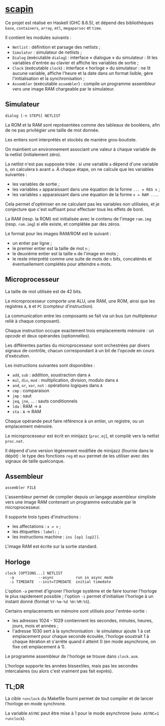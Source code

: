 # [scapin](https://git.monade.li/scapin)

Ce projet est réalisé en Haskell (GHC 8.6.5), et dépend des bibliothèques `base`, `containers`, `array`, `mtl`, `megaparsec` et `time`.

Il contient les modules suivants :

- `Netlist` : définition et parsage des netlists ;
- `Simulator` : simulateur de netlists ;
- `Dialog` (exécutable `dialog`) : interface « dialogue » du simulateur : lit les variables d'entrée au clavier et affiche les variables de sortie ;
- `Clock` (exécutable `clock`) : interface « horloge » du simulateur : ne lit aucune variable, affiche l'heure et la date dans un format lisible, gère l'initialisation et la synchronisation ;
- `Assembler` (exécutable `assembler`) : compile un programme assembleur vers une image RAM chargeable par le simulateur.

## Simulateur

    dialog [-n STEPS] NETLIST

La ROM et la RAM sont représentées comme des tableaux de booléens, afin de ne pas privilégier une taille de mot donnée.

Les entiers sont interprétés et stockés de manière gros-boutiste.

On maintient un environnement associant une valeur à chaque variable de la netlist (initialement zéro).

La netlist n'est pas supposée triée : si une variable `a` dépend d'une variable `b`, on calculera `b` avant `a`. À chaque étape, on ne calcule que les variables suivantes :

- les variables de sortie ;
- les variables `x` apparaissant dans une équation de la forme `... = REG x` ;
- les variables `x` apparaissant dans une équation de la forme `x = RAM ...`.

Cela permet d'optimiser en ne calculant pas les variables non utilisées, et je conjecture que c'est suffisant pour effectuer tous les effets de bord.

La RAM (resp. la ROM) est initialisée avec le contenu de l'image `ram.img` (resp. `rom.img`) si elle existe, et complétée par des zéros.

Le format pour les images RAM/ROM est le suivant :

- un entier par ligne ;
- le premier entier est la taille de mot `n` ;
- le deuxième entier est la taille `m` de l'image en mots ;
- le reste interprété comme une suite de mots de `n` bits, concaténés et éventuellement complétés pour atteindre `m` mots.

## Microprocesseur

La taille de mot utilisée est de 42 bits.

Le microprocesseur comporte une ALU, une RAM, une ROM, ainsi que les registres `A`, `B` et `PC` (compteur d'instruction).

La communication entre les composants se fait via un bus (un multiplexeur relié à chaque composant).

Chaque instruction occupe exactement trois emplacements mémoire : un *opcode* et deux opérandes (optionnelles).

Les différentes parties du microprocesseur sont orchestrées par divers signaux de contrôle, chacun correspondant à un bit de l'opcode en cours d'exécution.

Les instructions suivantes sont disponibles :

- `add`, `sub` : addition, soustraction dans `A`
- `mul`, `div`, `mod` : multiplication, division, modulo dans `A`
- `and`, `or`, `xor`, `not` : opérations logiques dans `A`
- `cmp` : comparaison
- `jmp` : saut
- `jeq`, `jne`, … : sauts conditionnels
- `lda` : RAM → `A`
- `sta` : `A` → RAM

Chaque opérande peut faire référence à un entier, un registre, ou un emplacement mémoire.

Le microprocesseur est écrit en minijazz (`proc.mj`), et compilé vers la netlist `proc.net`.

Il dépend d'une version légèrement modifiée de minijazz (fournie dans le dépôt) : le type des fonctions `reg` et `mux` permet de les utiliser avec des signaux de taille quelconque.

## Assembleur

    assembler FILE

L'assembleur permet de compiler depuis un langage assembleur simpliste vers une image RAM contenant un programme exécutable par le microprocesseur.

Il supporte trois types d'instructions :

- les affectations : `x = v` ;
- les étiquettes : `label:` ;
- les instructions machine : `ins [op1 [op2]]`.

L'image RAM est écrite sur la sortie standard.

## Horloge

    clock [OPTIONS...] NETLIST
      -a           --async          run in async mode
      -i TIMEDATE  --init=TIMEDATE  initial timedate

L'option `-a` permet d'ignorer l'horloge système et de faire tourner l'horloge le plus rapidement possible ; l'option `-i` permet d'initialiser l'horloge à un instant donné (format `%Y-%m-%d %H:%M:%S`).

Certains emplacements en mémoire sont utilisés pour l'entrée-sortie :

- les adresses 1024 - 1029 contiennent les secondes, minutes, heures, jours, mois et années ;
- l'adresse 1030 sert à la synchronisation : le simulateur ajoute 1 à cet emplacement pour chaque seconde écoulée, l'horloge soustrait 1 à chaque itération et s'arrête quand il atteint 0 (en mode asynchrone, on fixe cet emplacement à 1).

Le programme assembleur de l'horloge se trouve dans `clock.asm`.

L'horloge supporte les années bissextiles, mais pas les secondes intercalaires (ou alors c'est vraiment pas fait exprès).

## TL;DR

La cible `runclock` du Makefile fourni permet de tout compiler et de lancer l'horloge en mode synchrone.

La variable `ASYNC` peut être mise à 1 pour le mode asynchrone (`make ASYNC=1 runclock`).
